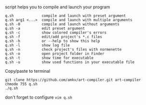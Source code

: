 script helps you to compile and launch your program

    q.sh		     compile and launch with preset argument
    q.sh arg1 <...>  compile and launch with multiple arguments
    q.sh -0		     compile and launch without arguments
    q.sh -a		     edit preset argument
    q.sh -c		     show colored compiler's errors
    q.sh -f		     edit/add project's *.c files
    q.sh -h		     or --help to show this help
    q.sh -l		     show log file
    q.sh -n		     check project's files with normenette
    q.sh -o		     open project folder in Finder
    q.sh -t		     show time for executable
    q.sh -u		     show used functions in your executable file
    
Copy/paste to terminal

    git clone https://github.com/amkv/art-compiler.git art-compiler
    chmode 755 q.sh
    ./q.sh

don't forget to configure
`vim q.sh`
